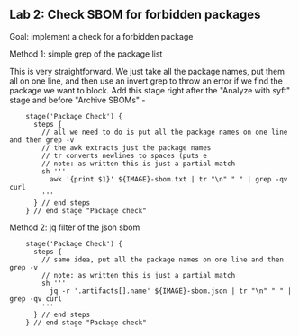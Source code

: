 ## Lab 2: Check SBOM for forbidden packages

Goal: implement a check for a forbidden package

Method 1: simple grep of the package list

This is very straightforward.  We just take all the package names, put them all on one line, and then use an invert grep to throw an error if we find the package we want to block.  Add this stage right after the "Analyze with syft" stage and before "Archive SBOMs" - 

```
    stage('Package Check') {
      steps {
        // all we need to do is put all the package names on one line and then grep -v
        // the awk extracts just the package names
        // tr converts newlines to spaces (puts e
        // note: as written this is just a partial match
        sh '''          
          awk '{print $1}' ${IMAGE}-sbom.txt | tr "\n" " " | grep -qv curl
        '''
      } // end steps
    } // end stage "Package check"
```

Method 2: jq filter of the json sbom

```
    stage('Package Check') {
      steps {
        // same idea, put all the package names on one line and then grep -v
        // note: as written this is just a partial match
        sh '''                    
          jq -r '.artifacts[].name' ${IMAGE}-sbom.json | tr "\n" " " | grep -qv curl
        '''
      } // end steps
    } // end stage "Package check"
```

